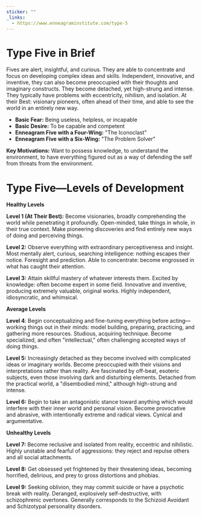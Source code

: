 ```yaml
---
sticker: ""
_links:
  - https://www.enneagraminstitute.com/type-5
---
```

# Type Five in Brief

Fives are alert, insightful, and curious. They are able to concentrate and focus on developing complex ideas and skills. Independent, innovative, and inventive, they can also become preoccupied with their thoughts and imaginary constructs. They become detached, yet high-strung and intense. They typically have problems with eccentricity, nihilism, and isolation. At their Best: visionary pioneers, often ahead of their time, and able to see the world in an entirely new way.

- **Basic Fear:** Being useless, helpless, or incapable
- **Basic Desire:** To be capable and competent
- **Enneagram Five with a Four-Wing:** "The Iconoclast"
- **Enneagram Five with a Six-Wing:** "The Problem Solver"
    

**Key Motivations:** Want to possess knowledge, to understand the environment, to have everything figured out as a way of defending the self from threats from the environment.

# Type Five—Levels of Development

**Healthy Levels**

**Level 1 (At Their Best):** Become visionaries, broadly comprehending the world while penetrating it profoundly. Open-minded, take things in whole, in their true context. Make pioneering discoveries and find entirely new ways of doing and perceiving things.

**Level 2:** Observe everything with extraordinary perceptiveness and insight. Most mentally alert, curious, searching intelligence: nothing escapes their notice. Foresight and prediction. Able to concentrate: become engrossed in what has caught their attention.

**Level 3:** Attain skillful mastery of whatever interests them. Excited by knowledge: often become expert in some field. Innovative and inventive, producing extremely valuable, original works. Highly independent, idiosyncratic, and whimsical.

**Average Levels**

**Level 4**: Begin conceptualizing and fine-tuning everything before acting—working things out in their minds: model building, preparing, practicing, and gathering more resources. Studious, acquiring technique. Become specialized, and often "intellectual," often challenging accepted ways of doing things.

**Level 5:** Increasingly detached as they become involved with complicated ideas or imaginary worlds. Become preoccupied with their visions and interpretations rather than reality. Are fascinated by off-beat, esoteric subjects, even those involving dark and disturbing elements. Detached from the practical world, a "disembodied mind," although high-strung and intense.

**Level 6:** Begin to take an antagonistic stance toward anything which would interfere with their inner world and personal vision. Become provocative and abrasive, with intentionally extreme and radical views. Cynical and argumentative.

**Unhealthy Levels**

**Level 7:** Become reclusive and isolated from reality, eccentric and nihilistic. Highly unstable and fearful of aggressions: they reject and repulse others and all social attachments.

**Level 8:** Get obsessed yet frightened by their threatening ideas, becoming horrified, delirious, and prey to gross distortions and phobias.

**Level 9:** Seeking oblivion, they may commit suicide or have a psychotic break with reality. Deranged, explosively self-destructive, with schizophrenic overtones. Generally corresponds to the Schizoid Avoidant and Schizotypal personality disorders.
